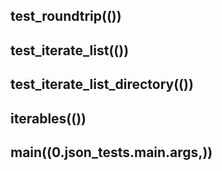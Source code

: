 ## test_roundtrip(())

## test_iterate_list(())

## test_iterate_list_directory(())

## iterables(())

## main((0.json_tests.main.args,))
